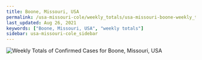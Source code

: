 ```yaml
---
title: Boone, Missouri, USA
permalink: /usa-missouri-cole/weekly_totals/usa-missouri-boone-weekly_totals.html
last_updated: Aug 26, 2021
keywords: ["Boone, Missouri, USA", "weekly totals"]
sidebar: usa-missouri-cole_sidebar
---
```


![Weekly Totals of Confirmed Cases for Boone, Missouri, USA](/covid_tracker/images/graphs/usa-missouri-boone-weekly_totals_graph.png)
